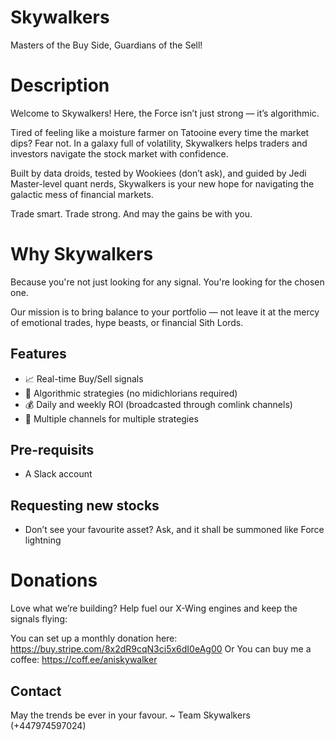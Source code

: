# Skywalkers
Masters of the Buy Side, Guardians of the Sell!

# Description
Welcome to Skywalkers! Here, the Force isn’t just strong — it’s algorithmic.

Tired of feeling like a moisture farmer on Tatooine every time the market dips? Fear not. In a galaxy full of volatility, Skywalkers helps traders and investors navigate the stock market with confidence.

Built by data droids, tested by Wookiees (don’t ask), and guided by Jedi Master-level quant nerds, Skywalkers is your new hope for navigating the galactic mess of financial markets.

Trade smart. Trade strong. And may the gains be with you.

# Why Skywalkers
Because you're not just looking for any signal. You're looking for the chosen one.

Our mission is to bring balance to your portfolio — not leave it at the mercy of emotional trades, hype beasts, or financial Sith Lords.

## Features
- 📈 Real-time Buy/Sell signals
- 🤖 Algorithmic strategies (no midichlorians required)
- 💰 Daily and weekly ROI (broadcasted through comlink channels)
- 📢 Multiple channels for multiple strategies

## Pre-requisits
- A Slack account

## Requesting new stocks
- Don’t see your favourite asset? Ask, and it shall be summoned like Force lightning

# Donations
Love what we’re building? Help fuel our X-Wing engines and keep the signals flying:

You can set up a monthly donation here: https://buy.stripe.com/8x2dR9cqN3ci5x6dI0eAg00
Or
You can buy me a coffee: https://coff.ee/aniskywalker

## Contact
May the trends be ever in your favour.
~ Team Skywalkers (+447974597024)
